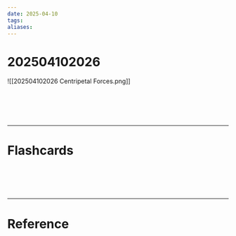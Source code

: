 ```yaml
---
date: 2025-04-10
tags: 
aliases:
---
```

# 202504102026
![[202504102026 Centripetal Forces.png]]

# ‌
---
# Flashcards


# ‌
---
# Reference

